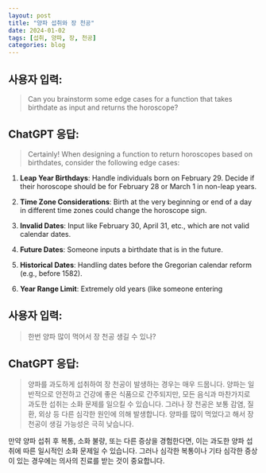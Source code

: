 ```yaml
---
layout: post
title: "양파 섭취와 장 천공"
date: 2024-01-02
tags: [섭취, 양파, 장, 천공]
categories: blog
---
```


## 사용자 입력:
> Can you brainstorm some edge cases for a function that takes birthdate as input and returns the horoscope?

## ChatGPT 응답:
> Certainly! When designing a function to return horoscopes based on birthdates, consider the following edge cases:

1. **Leap Year Birthdays**: Handle individuals born on February 29. Decide if their horoscope should be for February 28 or March 1 in non-leap years.

2. **Time Zone Considerations**: Birth at the very beginning or end of a day in different time zones could change the horoscope sign.

3. **Invalid Dates**: Input like February 30, April 31, etc., which are not valid calendar dates.

4. **Future Dates**: Someone inputs a birthdate that is in the future.

5. **Historical Dates**: Handling dates before the Gregorian calendar reform (e.g., before 1582).

6. **Year Range Limit**: Extremely old years (like someone entering

## 사용자 입력:
> 한번 양파 많이
먹어서 장 천공 생길 수 있나?

## ChatGPT 응답:
> 양파를 과도하게 섭취하여 장 천공이 발생하는 경우는 매우 드뭅니다. 양파는 일반적으로 안전하고 건강에 좋은 식품으로 간주되지만, 모든 음식과 마찬가지로 과도한 섭취는 소화 문제를 일으킬 수 있습니다. 그러나 장 천공은 보통 감염, 질환, 외상 등 다른 심각한 원인에 의해 발생합니다. 양파를 많이 먹었다고 해서 장 천공이 생길 가능성은 극히 낮습니다. 

만약 양파 섭취 후 복통, 소화 불량, 또는 다른 증상을 경험한다면, 이는 과도한 양파 섭취에 따른 일시적인 소화 문제일 수 있습니다. 그러나 심각한 복통이나 기타 심각한 증상이 있는 경우에는 의사의 진료를 받는 것이 중요합니다.

